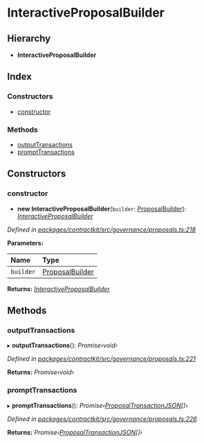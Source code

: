 # InteractiveProposalBuilder

## Hierarchy

* **InteractiveProposalBuilder**

## Index

### Constructors

* [constructor]()

### Methods

* [outputTransactions]()
* [promptTransactions]()

## Constructors

### constructor

+ **new InteractiveProposalBuilder**\(`builder`: [ProposalBuilder]()\): [_InteractiveProposalBuilder_]()

_Defined in_ [_packages/contractkit/src/governance/proposals.ts:218_](https://github.com/celo-org/celo-monorepo/blob/master/packages/contractkit/src/governance/proposals.ts#L218)

**Parameters:**

| Name | Type |
| :--- | :--- |
| `builder` | [ProposalBuilder]() |

**Returns:** [_InteractiveProposalBuilder_]()

## Methods

### outputTransactions

▸ **outputTransactions**\(\): _Promise‹void›_

_Defined in_ [_packages/contractkit/src/governance/proposals.ts:221_](https://github.com/celo-org/celo-monorepo/blob/master/packages/contractkit/src/governance/proposals.ts#L221)

**Returns:** _Promise‹void›_

### promptTransactions

▸ **promptTransactions**\(\): _Promise‹_[_ProposalTransactionJSON_]()_\[\]›_

_Defined in_ [_packages/contractkit/src/governance/proposals.ts:226_](https://github.com/celo-org/celo-monorepo/blob/master/packages/contractkit/src/governance/proposals.ts#L226)

**Returns:** _Promise‹_[_ProposalTransactionJSON_]()_\[\]›_

